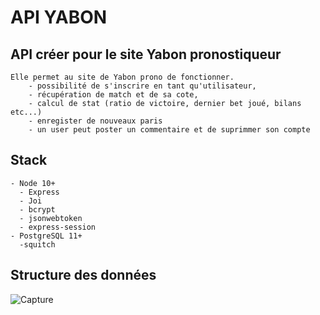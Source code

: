 # API YABON

## API créer pour le site Yabon pronostiqueur

    Elle permet au site de Yabon prono de fonctionner.
        - possibilité de s'inscrire en tant qu'utilisateur,
        - récupération de match et de sa cote,
        - calcul de stat (ratio de victoire, dernier bet joué, bilans etc...)
        - enregister de nouveaux paris
        - un user peut poster un commentaire et de suprimmer son compte

## Stack

    - Node 10+
      - Express
      - Joi
      - bcrypt
      - jsonwebtoken
      - express-session
    - PostgreSQL 11+
      -squitch
  
## Structure des données
![Capture](https://user-images.githubusercontent.com/71630710/114690438-fd554f80-9d16-11eb-8fdd-db0a561feab3.PNG)


